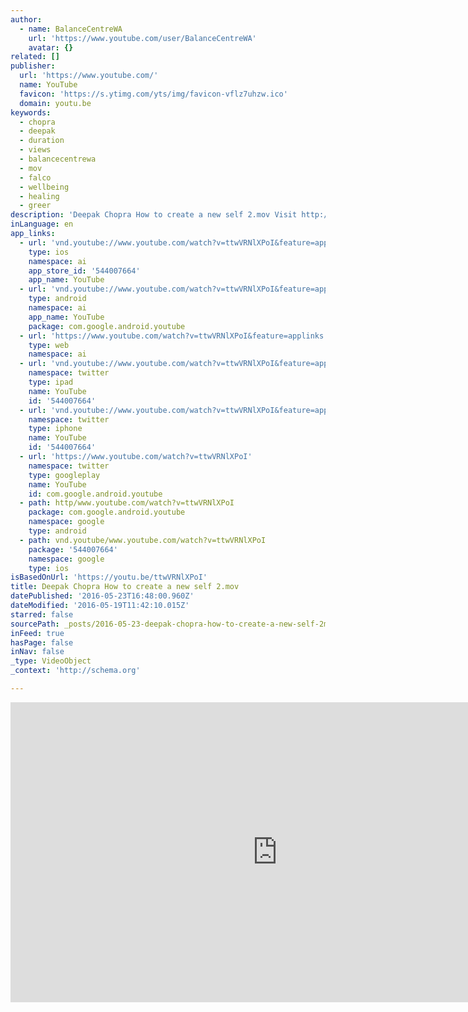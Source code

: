 ```yaml
---
author:
  - name: BalanceCentreWA
    url: 'https://www.youtube.com/user/BalanceCentreWA'
    avatar: {}
related: []
publisher:
  url: 'https://www.youtube.com/'
  name: YouTube
  favicon: 'https://s.ytimg.com/yts/img/favicon-vflz7uhzw.ico'
  domain: youtu.be
keywords:
  - chopra
  - deepak
  - duration
  - views
  - balancecentrewa
  - mov
  - falco
  - wellbeing
  - healing
  - greer
description: 'Deepak Chopra How to create a new self 2.mov Visit http://balancecentre.com.au Follow us on Twitter http://twitter.com/BalanceCentreWA Facebook http://www.facebook.com/home.php?#!/pages/Perth-Australia/Balance-Centre/119174391439120?ref=sgm'
inLanguage: en
app_links:
  - url: 'vnd.youtube://www.youtube.com/watch?v=ttwVRNlXPoI&feature=applinks'
    type: ios
    namespace: ai
    app_store_id: '544007664'
    app_name: YouTube
  - url: 'vnd.youtube://www.youtube.com/watch?v=ttwVRNlXPoI&feature=applinks'
    type: android
    namespace: ai
    app_name: YouTube
    package: com.google.android.youtube
  - url: 'https://www.youtube.com/watch?v=ttwVRNlXPoI&feature=applinks'
    type: web
    namespace: ai
  - url: 'vnd.youtube://www.youtube.com/watch?v=ttwVRNlXPoI&feature=applinks'
    namespace: twitter
    type: ipad
    name: YouTube
    id: '544007664'
  - url: 'vnd.youtube://www.youtube.com/watch?v=ttwVRNlXPoI&feature=applinks'
    namespace: twitter
    type: iphone
    name: YouTube
    id: '544007664'
  - url: 'https://www.youtube.com/watch?v=ttwVRNlXPoI'
    namespace: twitter
    type: googleplay
    name: YouTube
    id: com.google.android.youtube
  - path: http/www.youtube.com/watch?v=ttwVRNlXPoI
    package: com.google.android.youtube
    namespace: google
    type: android
  - path: vnd.youtube/www.youtube.com/watch?v=ttwVRNlXPoI
    package: '544007664'
    namespace: google
    type: ios
isBasedOnUrl: 'https://youtu.be/ttwVRNlXPoI'
title: Deepak Chopra How to create a new self 2.mov
datePublished: '2016-05-23T16:48:00.960Z'
dateModified: '2016-05-19T11:42:10.015Z'
starred: false
sourcePath: _posts/2016-05-23-deepak-chopra-how-to-create-a-new-self-2mov.md
inFeed: true
hasPage: false
inNav: false
_type: VideoObject
_context: 'http://schema.org'

---
```

<iframe src="https://cdn.embedly.com/widgets/media.html?src=https%3A%2F%2Fwww.youtube.com%2Fembed%2FttwVRNlXPoI%3Ffeature%3Doembed&amp;url=http%3A%2F%2Fwww.youtube.com%2Fwatch%3Fv%3DttwVRNlXPoI&amp;image=https%3A%2F%2Fi.ytimg.com%2Fvi%2FttwVRNlXPoI%2Fhqdefault.jpg&amp;key=b7d04c9b404c499eba89ee7072e1c4f7&amp;type=text%2Fhtml&amp;schema=youtube" width="854" height="480" scrolling="no" frameborder="0" allowfullscreen="" style=""></iframe>